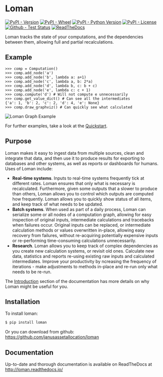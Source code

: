 # Loman

[![PyPI - Version](https://img.shields.io/pypi/v/loman.svg)](https://pypi.python.org/pypi/loman)
[![PyPI - Wheel](https://img.shields.io/pypi/wheel/loman.svg)](https://pypi.python.org/pypi/loman)
[![PyPI - Python Version](https://img.shields.io/pypi/pyversions/loman.svg)](https://pypi.python.org/pypi/loman)
[![PyPI - License](https://img.shields.io/pypi/l/loman.svg)](https://opensource.org/licenses/BSD-3-Clause)
[![Github - Test Status](https://github.com/janushendersonassetallocation/loman/actions/workflows/ci.yml/badge.svg?branch=master)](https://github.com/janushendersonassetallocation/loman/actions/workflows/ci.yml/badge.svg?branch=master)
[![ReadTheDocs](https://readthedocs.org/projects/loman/badge/?version=latest)](http://loman.readthedocs.io/)

Loman tracks the state of your computations, and the dependencies between them, allowing full and partial recalculations.

## Example

```pycon
>>> comp = Computation()
>>> comp.add_node('a')
>>> comp.add_node('b', lambda a: a+1)
>>> comp.add_node('c', lambda a, b: 2*a)
>>> comp.add_node('d', lambda b, c: b + c)
>>> comp.add_node('e', lambda c: c + 1)
>>> comp.compute('d') # Will not compute e unnecessarily
>>> comp.get_value_dict() # Can see all the intermediates
{'a': 1, 'b': 2, 'c': 2, 'd': 4, 'e': None}
>>> comp.draw_graphviz() # Can quickly see what calculated
```

![Loman Graph Example](https://raw.githubusercontent.com/janusassetallocation/loman/master/docs/_static/example000.png)

For further examples, take a look at the [Quickstart](http://loman.readthedocs.io/en/latest/user/quickstart.html).

## Purpose

Loman makes it easy to ingest data from multiple sources, clean and integrate that data, and then use it to produce results for exporting to databases and other systems, as well as reports or dashboards for humans. Uses of Loman include:

- **Real-time systems**. Inputs to real-time systems frequently tick at different rates. Loman ensures that only what is necessary is recalculated. Furthermore, given some outputs that a slower to produce than others, Loman allows you to control which outputs are computed how frequently. Loman allows you to quickly show status of all items, and keep track of what needs to be updated.
- **Batch systems**. When used as part of a daily process, Loman can serialize some or all nodes of a computation graph, allowing for easy inspection of original inputs, intermediate calculations and tracebacks when failures occur. Original inputs can be replaced, or intermediate calculation methods or values overwritten in-place, allowing easy recovery from failures, without re-acquiring potentially expensive inputs or re-performing time-consuming calculations unnecessarily.
- **Research**. Loman allows you to keep track of complex dependencies as you create new calculation systems, or revisit old ones. Calculate new data, statistics and reports re-using existing raw inputs and calculated intermediates. Improve your productivity by ncreasing the frequency of iterations - make adjustments to methods in-place and re-run only what needs to be re-run.

The [Introduction](http://loman.readthedocs.io/en/latest/user/intro.html) section of the documentation has more details on why Loman might be useful for you.

## Installation

To install loman:

```bash
$ pip install loman
```

Or you can download from github: <https://github.com/janusassetallocation/loman>

## Documentation

Up-to-date and thorough documentation is available on ReadTheDocs at <http://loman.readthedocs.io/>
